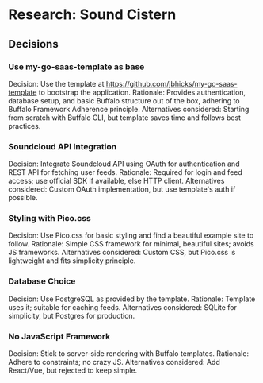 # Research: Sound Cistern

## Decisions

### Use my-go-saas-template as base
Decision: Use the template at https://github.com/jbhicks/my-go-saas-template to bootstrap the application.
Rationale: Provides authentication, database setup, and basic Buffalo structure out of the box, adhering to Buffalo Framework Adherence principle.
Alternatives considered: Starting from scratch with Buffalo CLI, but template saves time and follows best practices.

### Soundcloud API Integration
Decision: Integrate Soundcloud API using OAuth for authentication and REST API for fetching user feeds.
Rationale: Required for login and feed access; use official SDK if available, else HTTP client.
Alternatives considered: Custom OAuth implementation, but use template's auth if possible.

### Styling with Pico.css
Decision: Use Pico.css for basic styling and find a beautiful example site to follow.
Rationale: Simple CSS framework for minimal, beautiful sites; avoids JS frameworks.
Alternatives considered: Custom CSS, but Pico.css is lightweight and fits simplicity principle.

### Database Choice
Decision: Use PostgreSQL as provided by the template.
Rationale: Template uses it; suitable for caching feeds.
Alternatives considered: SQLite for simplicity, but Postgres for production.

### No JavaScript Framework
Decision: Stick to server-side rendering with Buffalo templates.
Rationale: Adhere to constraints; no crazy JS.
Alternatives considered: Add React/Vue, but rejected to keep simple.